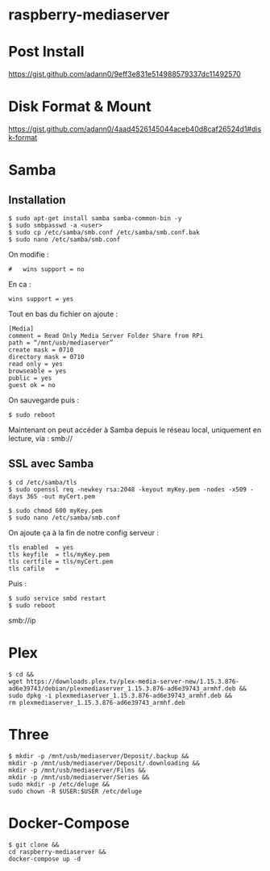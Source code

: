 # raspberry-mediaserver

# Post Install

https://gist.github.com/adann0/9eff3e831e514988579337dc11492570

# Disk Format & Mount

https://gist.github.com/adann0/4aad4526145044aceb40d8caf26524d1#disk-format

# Samba

## Installation

    $ sudo apt-get install samba samba-common-bin -y
    $ sudo smbpasswd -a <user>
    $ sudo cp /etc/samba/smb.conf /etc/samba/smb.conf.bak
    $ sudo nano /etc/samba/smb.conf

On modifie :

    #   wins support = no

En ca :

    wins support = yes

Tout en bas du fichier on ajoute :

    [Media]
    comment = Read Only Media Server Folder Share from RPi
    path = “/mnt/usb/mediaserver”
    create mask = 0710
    directory mask = 0710
    read only = yes
    browseable = yes
    public = yes
    guest ok = no

On sauvegarde puis :

    $ sudo reboot

Maintenant on peut accéder à Samba depuis le réseau local, uniquement en lecture, via :
smb://<ladresseiplocaleduraspberry>

## SSL avec Samba

    $ cd /etc/samba/tls
    $ sudo openssl req -newkey rsa:2048 -keyout myKey.pem -nodes -x509 -days 365 -out myCert.pem

    $ sudo chmod 600 myKey.pem
    $ sudo nano /etc/samba/smb.conf

On ajoute ça à la fin de notre config serveur :

    tls enabled  = yes
    tls keyfile  = tls/myKey.pem
    tls certfile = tls/myCert.pem
    tls cafile   =

Puis :

    $ sudo service smbd restart
    $ sudo reboot

smb://ip

# Plex

    $ cd && 
    wget https://downloads.plex.tv/plex-media-server-new/1.15.3.876-ad6e39743/debian/plexmediaserver_1.15.3.876-ad6e39743_armhf.deb &&
    sudo dpkg -i plexmediaserver_1.15.3.876-ad6e39743_armhf.deb &&
    rm plexmediaserver_1.15.3.876-ad6e39743_armhf.deb

# Three

    $ mkdir -p /mnt/usb/mediaserver/Deposit/.backup &&
    mkdir -p /mnt/usb/mediaserver/Deposit/.downloading &&
    mkdir -p /mnt/usb/mediaserver/Films &&
    mkdir -p /mnt/usb/mediaserver/Series &&
    sudo mkdir -p /etc/deluge &&
    sudo chown -R $USER:$USER /etc/deluge

# Docker-Compose

    $ git clone &&
    cd raspberry-mediaserver &&
    docker-compose up -d

